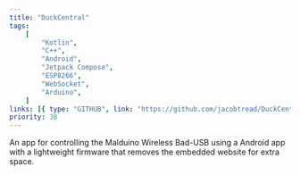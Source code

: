```yaml
---
title: "DuckCentral"
tags:
    [
        "Kotlin",
        "C++",
        "Android",
        "Jetpack Compose",
        "ESP8266",
        "WebSocket",
        "Arduino",
    ]
links: [{ type: "GITHUB", link: "https://github.com/jacobtread/DuckCentral" }]
priority: 38
---
```


An app for controlling the Malduino Wireless Bad-USB using a Android app with a
lightweight firmware that removes the embedded website for extra space.
